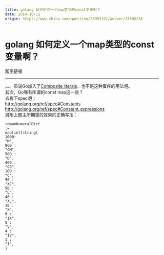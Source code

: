 ```yaml
---
title: golang 如何定义一个map类型的const变量啊？
date: 2014-10-11
origin: https://www.zhihu.com/question/25953192/answer/31698236
---
```

# golang 如何定义一个map类型的const变量啊？

[知乎链接](https://www.zhihu.com/question/25953192/answer/31698236)

---------

<span class="RichText ztext CopyrightRichText-richText" itemprop="text">。。。虽说Go加入了<a href="https://link.zhihu.com/?target=http%3A//golang.org/ref/spec%23Composite_literals" class=" wrap external" target="_blank" rel="nofollow noreferrer" data-za-detail-view-id="1043">Composite literals</a>，也不是这种蛋疼的用法吧。<br>其次，Go哪有所谓的const map这一说？<br>去看下spec吧：<br><a href="https://link.zhihu.com/?target=http%3A//golang.org/ref/spec%23Constants" class=" external" target="_blank" rel="nofollow noreferrer" data-za-detail-view-id="1043"><span class="invisible">http://</span><span class="visible">golang.org/ref/spec#</span><span class="invisible">Constants</span><span class="ellipsis"></span></a><br><a href="https://link.zhihu.com/?target=http%3A//golang.org/ref/spec%23Constant_expressions" class=" external" target="_blank" rel="nofollow noreferrer"><span class="invisible">http://</span><span class="visible">golang.org/ref/spec#</span><span class="invisible">Constant_expressions</span><span class="ellipsis"></span></a><br>另附上题主所期望的效果的正确写法：<br><div class="highlight"><pre><code class="language-go"><span class="nx">romanNumeralDict</span> <span class="o">:=</span> <span class="kd">map</span><span class="p">[</span><span class="kt">int</span><span class="p">]</span><span class="kt">string</span><span class="p">{</span>
  <span class="mi">1000</span><span class="p">:</span> <span class="s">"M"</span><span class="p">,</span>
  <span class="mi">900</span> <span class="p">:</span> <span class="s">"CM"</span><span class="p">,</span>
  <span class="mi">500</span> <span class="p">:</span> <span class="s">"D"</span><span class="p">,</span>
  <span class="mi">400</span> <span class="p">:</span> <span class="s">"CD"</span><span class="p">,</span>
  <span class="mi">100</span> <span class="p">:</span> <span class="s">"C"</span><span class="p">,</span>
  <span class="mi">90</span>  <span class="p">:</span> <span class="s">"XC"</span><span class="p">,</span>
  <span class="mi">50</span>  <span class="p">:</span> <span class="s">"L"</span><span class="p">,</span>
  <span class="mi">40</span>  <span class="p">:</span> <span class="s">"XL"</span><span class="p">,</span>
  <span class="mi">10</span>  <span class="p">:</span> <span class="s">"X"</span><span class="p">,</span>
  <span class="mi">9</span>   <span class="p">:</span> <span class="s">"IX"</span><span class="p">,</span>
  <span class="mi">5</span>   <span class="p">:</span> <span class="s">"V"</span><span class="p">,</span>
  <span class="mi">4</span>   <span class="p">:</span> <span class="s">"IV"</span><span class="p">,</span>
  <span class="mi">1</span>   <span class="p">:</span> <span class="s">"I"</span><span class="p">,</span>
<span class="p">}</span>
</code></pre></div></span>